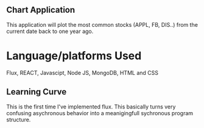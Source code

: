## Chart Application

This application will plot the most common
stocks (APPL, FB, DIS..) from the current date back to one year ago.

# Language/platforms Used

Flux, REACT, Javascipt, Node JS, MongoDB, HTML and CSS

## Learning Curve

This is the first time I've implemented flux.  This basically turns very confusing asychronous behavior into a meanigingfull sychronous program structure.
